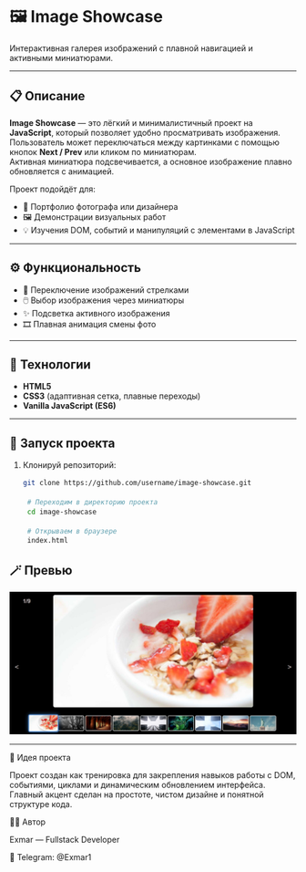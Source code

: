 # 🖼️ Image Showcase

Интерактивная галерея изображений с плавной навигацией и активными миниатюрами.

---

## 📋 Описание

**Image Showcase** — это лёгкий и минималистичный проект на **JavaScript**, который позволяет удобно просматривать изображения.  
Пользователь может переключаться между картинками с помощью кнопок **Next / Prev** или кликом по миниатюрам.  
Активная миниатюра подсвечивается, а основное изображение плавно обновляется с анимацией.

Проект подойдёт для:

- 🎨 Портфолио фотографа или дизайнера
- 🖼️ Демонстрации визуальных работ
- 💡 Изучения DOM, событий и манипуляций с элементами в JavaScript

---

## ⚙️ Функциональность

- 🔁 Переключение изображений стрелками
- 🖱️ Выбор изображения через миниатюры
- ✨ Подсветка активного изображения
- 🎞️ Плавная анимация смены фото

---

## 🧩 Технологии

- **HTML5**
- **CSS3** (адаптивная сетка, плавные переходы)
- **Vanilla JavaScript (ES6)**

---

## 🚀 Запуск проекта

1. Клонируй репозиторий:

   ```bash
   git clone https://github.com/username/image-showcase.git

    # Переходим в директорию проекта
    cd image-showcase

    # Открываем в браузере
    index.html
   ```

## 🪄 Превью

![Preview](preview.png)

---

🧠 Идея проекта

Проект создан как тренировка для закрепления навыков работы с DOM, событиями, циклами и динамическим обновлением интерфейса.
Главный акцент сделан на простоте, чистом дизайне и понятной структуре кода.

👨‍💻 Автор

Exmar — Fullstack Developer

📧 Telegram: @Exmar1
